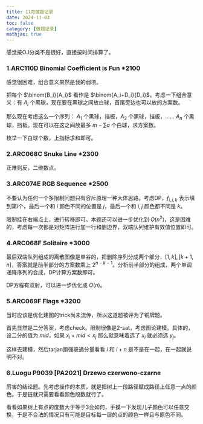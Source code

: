 ```yaml
---
title: 11月做题记录
date: 2024-11-03
toc: false
category: [做题记录]
mathjax: true
---
```


感觉按OJ分类不是很好，直接按时间排算了。

### 1.ARC110D Binomial Coefficient is Fun *2100

感觉很困难，组合意义果然是我的弱项。

把每个 $\binom{B_i}{A_i}$ 看作是 $\binom{A_i+D_i}{D_i}$。考虑一下组合意义：有 $A_i$ 个黑球，现在要在黑球之间放白球，首尾旁边也可以放的方案数。

那么现在考虑这么一个序列： $A_1$ 个黑球，挡板，$A_2$ 个黑球，挡板，…… $A_n$ 个黑球，挡板。现在可以在这之间放最多 $m-\sum a$ 个白球，求方案数。

枚举一下白球个数，上指标求和即可。

### 2.ARC068C Snuke Line *2300

正难则反，二维数点。

### 3.ARC074E RGB Sequence *2500

不要认为任何一个多限制问题只有容斥原理一种大体思路。考虑DP，$f_{i,j,k}$ 表示填到第i个，最后一个和 $i$ 颜色不同的位置是 $j$，最后一个和 $i,j$ 颜色都不同是 $k$。

限制挂在右端点上，进行转移即可。本题还可以进一步优化到 $O(n^2)$，这是困难的，考虑每一次都是对矩阵进行加一行和删边界，双端队列维护有效值位置即可。

### 4.ARC068F Solitaire *3000

最后双端队列组成的离散图像是单谷的，把删除序列分成两个部分，$[1,k],[k+1,n]$，答案就是前半部分的方案数乘上 $2^{n-k-1}$。分析前半部分的组成，两个单调递降序列的合成，DP计算方案数即可。

DP方程有双射，可以进一步优化成 $O(n)$。

### 5.ARC069F Flags *3200

当时应该是优化建图的trick尚未流传，所以这道题被评为了铜牌题。

首先显然是二分答案，考虑check。限制很像是2-sat，考虑图论建模。具体的，设二分的值为 $mid$，如果 $x_i+mid<x_j$ 那么就意味着选了 $x_i$ 就必须选 $y_j$。

这样去建模，然后tarjan跑强联通分量看看 $i$ 和 $i+n$ 是不是在一起，在一起就说明不对。

### 6.Luogu P9039 [PA2021] Drzewo czerwono-czarne

厉害的结论题。先考虑操作的本质，就是把树上一段路径赋成路径上任意一点的颜色。于是链就只需要看看颜色段数就行了。

看看如果树上有点的度数大于等于3会如何，手摸一下发现儿子颜色可以任意交换，于是不合法的情况只有可能是目标每一层的点的颜色一样且与原色不同。
